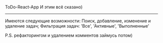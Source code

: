 ToDo-React-App
И этим всё сказано)

---

Имеются следующие возможности:
Поиск, добавление, изменение и удаление задач;
Фильтрация задач: 'Все', 'Активные', 'Выполненные'

P.S. рефакторингом и удалением комментов займусь потом)
